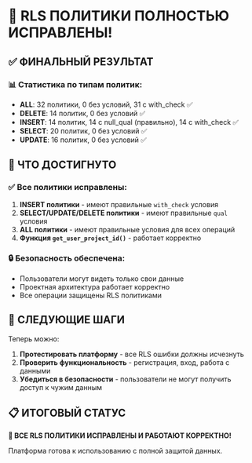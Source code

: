 # 🎉 RLS ПОЛИТИКИ ПОЛНОСТЬЮ ИСПРАВЛЕНЫ!

## ✅ ФИНАЛЬНЫЙ РЕЗУЛЬТАТ

### 📊 Статистика по типам политик:
- **ALL**: 32 политики, 0 без условий, 31 с with_check ✅
- **DELETE**: 14 политик, 0 без условий ✅
- **INSERT**: 14 политик, 14 с null_qual (правильно), 14 с with_check ✅
- **SELECT**: 20 политик, 0 без условий ✅
- **UPDATE**: 16 политик, 0 без условий ✅

## 🎯 ЧТО ДОСТИГНУТО

### ✅ Все политики исправлены:
1. **INSERT политики** - имеют правильные `with_check` условия
2. **SELECT/UPDATE/DELETE политики** - имеют правильные `qual` условия
3. **ALL политики** - имеют правильные условия для всех операций
4. **Функция `get_user_project_id()`** - работает корректно

### 🔒 Безопасность обеспечена:
- Пользователи могут видеть только свои данные
- Проектная архитектура работает корректно
- Все операции защищены RLS политиками

## 🚀 СЛЕДУЮЩИЕ ШАГИ

Теперь можно:
1. **Протестировать платформу** - все RLS ошибки должны исчезнуть
2. **Проверить функциональность** - регистрация, вход, работа с данными
3. **Убедиться в безопасности** - пользователи не могут получить доступ к чужим данным

## 📋 ИТОГОВЫЙ СТАТУС

**🎉 ВСЕ RLS ПОЛИТИКИ ИСПРАВЛЕНЫ И РАБОТАЮТ КОРРЕКТНО!**

Платформа готова к использованию с полной защитой данных.
